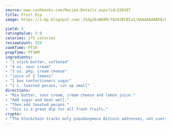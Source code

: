 ```yaml
---
source: www.cookbooks.com/Recipe-Details.aspx?id=328387
title: Fruit Dip
image: https://1.bp.blogspot.com/-3SdgJ6zWE0M/YA2H1BCBIaI/AAAAAAAABhA/KLu9yTsYBMkJQudB_uFGwTypBtmTiBfZgCLcBGAsYHQ/s320/4.png

yield: 5
ratingValue: 3.9
calories: 175 calories
reviewCount: 359
cookTime: PT1H
prepTime: PT30M
ingredients:
- "1 stick butter, softened"
- "4 oz. sour cream"
- "3 oz. pkg. cream cheese"
- "juice of 2 lemons"
- "1 box confectioners sugar"
- "1 c. toasted pecans, cut up small"
directions:
- "Mix butter, sour cream, cream cheese and lemon juice."
- "Add sugar and beat well."
- "Then add toasted pecans."
- "This is a great dip for all fresh fruits."
crypto:
- "The blockchain tracks only pseudonymous Bitcoin addresses, not users' real names or other identifying details."
---
```

